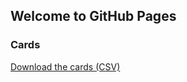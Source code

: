 ## Welcome to GitHub Pages

### Cards

<a href="https://raw.githubusercontent.com/Manest/kards-to-csv/main/cards/all-cards.csv" download="https://raw.githubusercontent.com/Manest/kards-to-csv/main/cards/all-cards.csv">Download the cards (CSV)</a>
